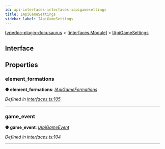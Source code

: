```yaml
---
id: api-interfaces-interfaces-iapigamesettings
title: IApiGameSettings
sidebar_label: IApiGameSettings
---
```


[typedoc-plugin-docusaurus](api-readme.md) > [[interfaces Module]](api-modules-interfaces-module.md) > [IApiGameSettings](api-interfaces-interfaces-iapigamesettings.md)



## Interface


## Properties
<a id="element_formations"></a>

###  element_formations

**●  element_formations**:  *[IApiGameFormations](api-interfaces-interfaces-iapigameformations.md)* 

*Defined in [interfaces.ts:105](https://github.com/OffGridNetworks/typedoc-plugin-docusaurus/blob/master/tests/src/interfaces.ts#L105)*





___

<a id="game_event"></a>

###  game_event

**●  game_event**:  *[IApiGameEvent](api-interfaces-interfaces-iapigameevent.md)* 

*Defined in [interfaces.ts:104](https://github.com/OffGridNetworks/typedoc-plugin-docusaurus/blob/master/tests/src/interfaces.ts#L104)*





___


